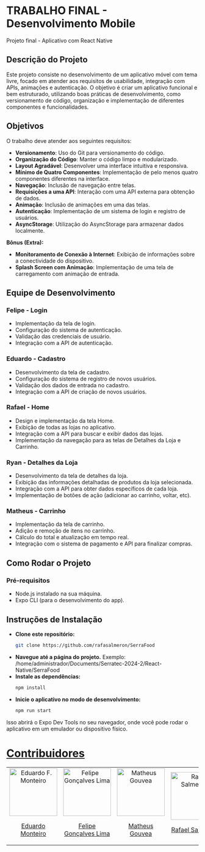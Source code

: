 # TRABALHO FINAL - Desenvolvimento Mobile
Projeto final - Aplicativo com React Native

## Descrição do Projeto
Este projeto consiste no desenvolvimento de um aplicativo móvel com tema livre, focado em atender aos requisitos de usabilidade, integração com APIs, animações e autenticação. O objetivo é criar um aplicativo funcional e bem estruturado, utilizando boas práticas de desenvolvimento, como versionamento de código, organização e implementação de diferentes componentes e funcionalidades.

## Objetivos
O trabalho deve atender aos seguintes requisitos:
- **Versionamento**: Uso do Git para versionamento do código.
- **Organização do Código**: Manter o código limpo e modularizado.
- **Layout Agradável**: Desenvolver uma interface intuitiva e responsiva.
- **Mínimo de Quatro Componentes**: Implementação de pelo menos quatro componentes diferentes na interface.
- **Navegação**: Inclusão de navegação entre telas.
- **Requisições a uma API**: Interação com uma API externa para obtenção de dados.
- **Animação**: Inclusão de animações em uma das telas.
- **Autenticação**: Implementação de um sistema de login e registro de usuários.
- **AsyncStorage**: Utilização do AsyncStorage para armazenar dados localmente.

**Bônus (Extra):**
- **Monitoramento de Conexão à Internet**: Exibição de informações sobre a conectividade do dispositivo.
- **Splash Screen com Animação**: Implementação de uma tela de carregamento com animação de entrada.

## Equipe de Desenvolvimento
### Felipe - **Login**
- Implementação da tela de login.
- Configuração do sistema de autenticação.
- Validação das credenciais de usuário.
- Integração com a API de autenticação.

### Eduardo - **Cadastro**
- Desenvolvimento da tela de cadastro.
- Configuração do sistema de registro de novos usuários.
- Validação dos dados de entrada no cadastro.
- Integração com a API de criação de novos usuários.

### Rafael - **Home**
- Design e implementação da tela Home.
- Exibição de todas as lojas no aplicativo.
- Integração com a API para buscar e exibir dados das lojas.
- Implementação da navegação para as telas de Detalhes da Loja e Carrinho.

### Ryan - **Detalhes da Loja**
- Desenvolvimento da tela de detalhes da loja.
- Exibição das informações detalhadas de produtos da loja selecionada.
- Integração com a API para obter dados específicos de cada loja.
- Implementação de botões de ação (adicionar ao carrinho, voltar, etc).

### Matheus - **Carrinho**
- Implementação da tela de carrinho.
- Adição e remoção de itens no carrinho.
- Cálculo do total e atualização em tempo real.
- Integração com o sistema de pagamento e API para finalizar compras.

## Como Rodar o Projeto
### Pré-requisitos
- Node.js instalado na sua máquina.
- Expo CLI (para o desenvolvimento do app).

## Instruções de Instalação
- **Clone este repositório:**
   ```bash
   git clone https://github.com/rafasalmeron/SerraFood
- **Navegue até a página do projeto.**
Exemplo: /home/administrador/Documents/Serratec-2024-2/React-Native/SerraFood
- **Instale as dependências:**
  ```bash
  npm install
  ```
- **Inicie o aplicativo no modo de desenvolvimento:**
  ```bash
  npm run start
  ```

Isso abrirá o Expo Dev Tools no seu navegador, onde você pode rodar o aplicativo em um emulador ou dispositivo físico.

# <a href="https://github.com/delmiraugusto/projetoReact/graphs/contributors" target="_blank">Contribuidores</a>
<table>
  <tr>
    <td align="center">
        <img src="https://github.com/eduardofmonteiro.png" width="125px;" alt="Eduardo F. Monteiro"/><br />
         <p><a href="https://github.com/eduardofmonteiro" target="_blank">Eduardo Monteiro</a></p>
      </a>
    </td>
    <td align="center">
        <img src="https://github.com/Felipe-Goncalves-Lima.png" width="125px;" alt="Felipe Gonçalves Lima"/><br />
         <p><a href="https://github.com/Felipe-Goncalves-Lima" target="_blank">Felipe Gonçalves Lima</a></p>
      </a>
    </td>
    <td align="center">
        <img src="https://github.com/matheusgouvea.png" width="125px;" alt="Matheus Gouvea"/><br />
         <p><a href="https://github.com/matheusgouvea" target="_blank">Matheus Gouvea</a></p>
      </a>
    </td>
    <td align="center">
        <img src="https://github.com/rafasalmeron.png" width="125px;" alt="Rafa Salmeron"/><br />
         <p><a href="https://github.com/rafasalmeron" target="_blank">Rafael Salmeron</a></p>
      </a>
    </td>
    <td align="center">
        <img src="https://github.com/ryansouza9.png" width="125px;" alt="Ryan Souza"/><br />
         <p><a href="https://github.com/ryansouza9" target="_blank">Ryan Souza</a></p>
      </a>
    </td>
  </tr>
</table>
